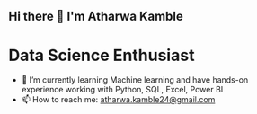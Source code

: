 ## Hi there 👋 I'm Atharwa Kamble


# Data Science Enthusiast

- 🌱 I’m currently learning Machine learning and have hands-on experience working with Python, SQL, Excel, Power BI
- 📫 How to reach me: atharwa.kamble24@gmail.com

